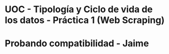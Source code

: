 # UOC - Tipología y Ciclo de vida de los datos - Práctica 1 (Web Scraping)
# Probando compatibilidad - Jaime

